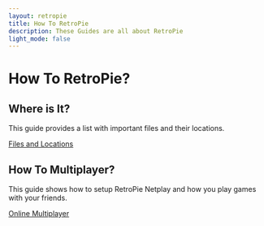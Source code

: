 ```yaml
---
layout: retropie
title: How To RetroPie
description: These Guides are all about RetroPie
light_mode: false
---
```


# How To RetroPie?

## Where is It?
This guide provides a list with important files and their locations.

[Files and Locations](/retropie/locations.md)

## How To Multiplayer?
This guide shows how to setup RetroPie Netplay and how you play games with your friends.

[Online Multiplayer](/retropie/netplay.md)